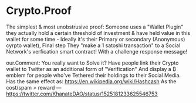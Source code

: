# Crypto.Proof
The simplest & most unobstrusive proof: Someone uses a "Wallet Plugin" they actually hold a certain threshold of investment & have held value in this wallet for some time - Ideally it's their Primary or secondary (Anonymous) cyrpto wallet), Final step They "make a 1 satoshi transaction" to a Social Network's verfication smart contract! With a challenge response message!


our.Comment:
You really want to Solve it? Have people link their Crypto wallet to Twitter as an additional form of "Verification" And display a ₿ emblem for people who've Tethered their holdings to their Social Media.  Has the same effect as: https://en.wikipedia.org/wiki/Hashcash As the cost/spam > reward
—https://twitter.com/KhanateDAO/status/1525181233625546753
